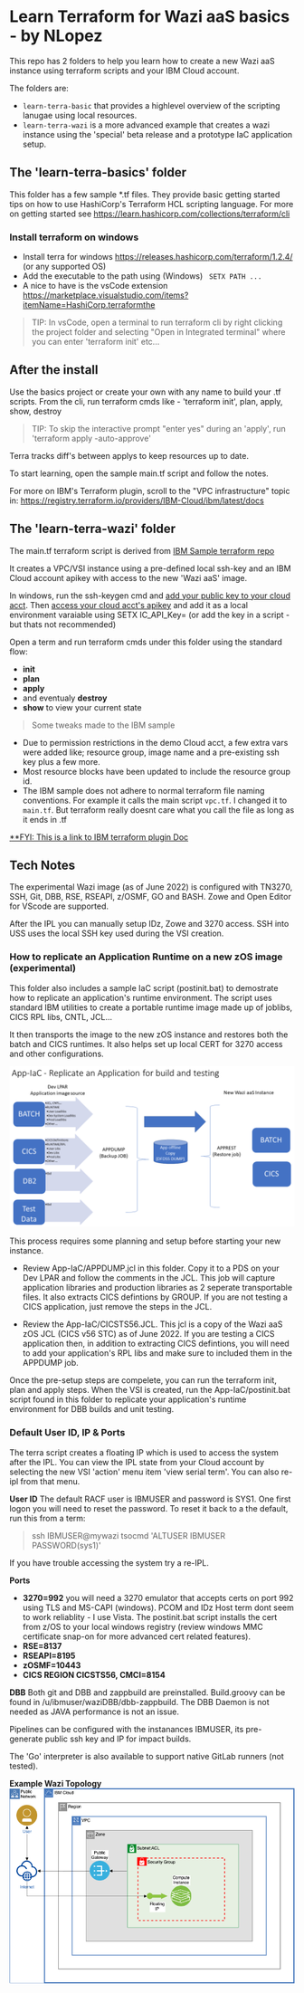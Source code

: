 # Learn Terraform for Wazi aaS basics - by NLopez 
This repo has 2 folders to help you learn how to create a new Wazi aaS instance using terraform scripts and your IBM Cloud account. 

The folders are:
- ``` learn-terra-basic ``` that provides a highlevel overview of the scripting lanugae using local resources.  
- ``` learn-terra-wazi ``` is a more advanced example that creates a wazi instance using the 'special' beta release and a prototype IaC application setup.  


## The 'learn-terra-basics' folder 
This folder has a few sample *.tf files.  They  provide basic getting started tips on how to use HashiCorp's Terraform HCL scripting language. For more on getting started see https://learn.hashicorp.com/collections/terraform/cli


### Install terraform on windows
- Install terra for windows https://releases.hashicorp.com/terraform/1.2.4/  (or any supported OS)
- Add the executable to the path using (Windows) ``` SETX PATH ...```
- A nice to have is the vsCode extension https://marketplace.visualstudio.com/items?itemName=HashiCorp.terraformthe 

>TIP: In vsCode, open a terminal to run terraform cli by right clicking the project folder and selecting "Open in Integrated terminal" where you can enter 'terraform init' etc...

## After the install
Use the basics project or create your own with any name to build your .tf scripts. From the cli, run terraform cmds like  -  'terraform init', plan, apply, show, destroy  

>TIP: To skip the interactive prompt "enter yes" during an 'apply', run 'terraform apply -auto-approve'

Terra tracks diff's between applys to keep resources up to date.

To start learning, open the sample main.tf script and follow the notes. 

For more on IBM's Terraform plugin, scroll to the "VPC infrastructure" topic in:
   https://registry.terraform.io/providers/IBM-Cloud/ibm/latest/docs


## The 'learn-terra-wazi' folder   
The main.tf terraform script is derived from [IBM Sample terraform repo](https://cloud.ibm.com/docs/ibm-cloud-provider-for-terraform?topic=ibm-cloud-provider-for-terraform-sample_vpc_config)

It creates a VPC/VSI instance using a pre-defined local ssh-key and an IBM Cloud account apikey with access to the new 'Wazi aaS' image. 

In windows, run the ssh-keygen cmd and [add your public key to your cloud acct](https://cloud.ibm.com/docs/ssh-keys?topic=ssh-keys-adding-an-ssh-key). Then [access your cloud acct's apikey](https://www.ibm.com/docs/en/app-connect/containers_cd?topic=servers-creating-cloud-api-key) and add it as a local environment varaiable using SETX IC_API_Key=<apikey> (or add the key in a script - but thats not recommended)


Open a term and run terraform cmds under this folder using the standard flow:
   - **init**
   - **plan**
   - **apply**  
   - and eventualy **destroy**
   - **show** to view your current state 

> Some tweaks made to the IBM sample
+ Due to permission restrictions in the demo Cloud acct, a few extra vars were added  like; resource group, image name and a pre-existing ssh key plus a few more.  
+ Most resource blocks have been updated to include the resource group id.
+ The IBM sample does not adhere to normal terraform file naming conventions. For example it calls the main script `vpc.tf`.  I changed it to `main.tf`.  But terraform really doesnt care what you call the file as long as it ends in .tf 

[**FYI: This is a link to IBM terraform plugin Doc](https://cloud.ibm.com/docs/ibm-cloud-provider-for-terraform?topic=ibm-cloud-provider-for-terraform-provider-template#code-snippets)

## Tech Notes 
The experimental Wazi image (as of June 2022) is configured with TN3270, SSH, Git, DBB, RSE, RSEAPI, z/OSMF, GO and BASH. Zowe and Open Editor for VScode are supported.

After the IPL you can manually setup IDz, Zowe and 3270 access.  SSH into USS uses the local SSH key used during the VSI creation. 

### How to replicate an Application Runtime  on a new zOS image (experimental)
This folder also includes a sample IaC script (postinit.bat) to demostrate how to replicate an application's runtime environment. The script uses standard IBM utilities to create a portable runtime image made up of joblibs, CICS RPL libs, CNTL, JCL...

It then transports the image to the new zOS instance and restores both the batch and CICS runtimes. It also helps set up local CERT for 3270 access and other configurations. 

![From Dev to VSI Runtime Replication](postinit-v1.png)

This process requires some planning and setup before starting your new instance. 
 - Review App-IaC/APPDUMP.jcl in this folder.  Copy it to a PDS on your Dev LPAR and follow the comments in the JCL.  This job will capture application libraries and production libraries as 2 seperate transportable files. It also extracts CICS defintions by GROUP. If you are not testing a CICS application, just remove the steps in the JCL. 

 - Review the App-IaC/CICSTS56.JCL.  This jcl is a copy of the Wazi aaS zOS JCL (CICS v56 STC) as of June 2022.  If you are testing a CICS application then, in addition to extracting CICS defintions, you will need to add your application's RPL libs and make sure to included them in the APPDUMP job. 

Once the pre-setup steps are compelete, you can run the terraform init, plan and apply steps. When the VSI is created, run the App-IaC/postinit.bat script found in this folder to replicate your application's runtime environment for DBB builds and unit testing. 


 
### Default User ID, IP & Ports
The terra script creates a floating IP which is used to access the system after the IPL. You can view the IPL state from your Cloud account by selecting the new VSI 'action' menu item 'view serial term'.  You can also re-ipl from that menu. 

**User ID**
The default RACF user is IBMUSER and password is SYS1. One first logon you will need to reset the password. To reset it back to a the default, run this from a term:
> ssh IBMUSER@mywazi tsocmd 'ALTUSER IBMUSER PASSWORD(sys1)'

If you have trouble accessing the system try a re-IPL.  

**Ports**
- **3270=992** you will need a 3270 emulator that accepts certs on port 992 using TLS and MS-CAPI (windows). PCOM and IDz Host term dont seem to work reliablity - I use Vista.   The postinit.bat script installs the cert from z/OS to your local windows registry (review windows MMC certificate snap-on for more advanced cert related features). 
- **RSE=8137**
- **RSEAPI=8195**
- **zOSMF=10443** 
- **CICS REGION CICSTS56, CMCI=8154**

**DBB**
Both git and DBB and zappbuild are preinstalled. Build.groovy can be found in /u/ibmuser/waziDBB/dbb-zappbuild.  The DBB Daemon is not needed as JAVA performance is not an issue. 

Pipelines can be configured with the instanances IBMUSER, its pre-generate public ssh key and IP for impact builds.  

The 'Go' interpreter is also available to support native GitLab runners (not tested). 

**Example Wazi Topology**
![Diagram of deployment](vpc-gen2-example.png)
